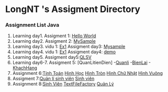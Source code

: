 # LongNT 's Assigment Directory

### Assignment List Java

1. Learning day1.
Assigment 1: [Hello World](https://github.com/FASTTRACKSE/FFSE1703.JavaCore/blob/master/Assignments/Longnt/TesT/src/test.java)
2. Learning day2.
Assigment 2: [MySample](https://github.com/FASTTRACKSE/FFSE1703.JavaCore/blob/master/Assignments/Longnt/Mysample1/src/Tong2So.java)
3. Learning day3.
vidu 1: [Ex1](https://github.com/FASTTRACKSE/FFSE1703.JavaCore/blob/master/Assignments/Longnt/Sampleday3/src/Vidu/Ex1.java)
Assigment day3: [Mysample](https://github.com/FASTTRACKSE/FFSE1703.JavaCore/blob/master/Assignments/Longnt/Sampleday3/src/Vidu/Ex2.java)
4. Learning day4.
vidu 1: [Ex1](https://github.com/FASTTRACKSE/FFSE1703.JavaCore/blob/master/Assignments/Longnt/MenuCuaToi/src/fasttrack/edu/vn/practices/MenuCuatoi.java)
Assigment day4: [demo](https://github.com/FASTTRACKSE/FFSE1703.JavaCore/blob/master/Assignments/Longnt/QuanLiSinhVien/src/fasttrackse/edu/vn/QuanLiSvien.java)
5. Learning day5.
Assigment day5:[QLSV](https://github.com/FASTTRACKSE/FFSE1703.JavaCore/blob/master/Assignments/Longnt/QuanLiSinhVien/src/fasttrackse/edu/vn/QuanLiSvien.java)
6. Learning day6-7.
Assigment 5:
[QuanLitienDien]
-[Quanli](https://github.com/FASTTRACKSE/FFSE1703.JavaCore/blob/master/Assignments/Longnt/QuanLiTienDien/src/ffse1703/Javacore/oop2/main/QuanLi.java)
-[BienLai](https://github.com/FASTTRACKSE/FFSE1703.JavaCore/blob/master/Assignments/Longnt/QuanLiTienDien/src/ffse1703/Javacore/oop2/model/BienLai.java)
-[KhachHang](https://github.com/FASTTRACKSE/FFSE1703.JavaCore/blob/master/Assignments/Longnt/QuanLiTienDien/src/ffse1703/Javacore/oop2/model/KhachHang.java)
7. Assignment 6:[Tính Toán](https://github.com/FASTTRACKSE/FFSE1703.JavaCore/blob/master/Assignments/Longnt/TinhDienTich/src/ffse1703/Javacore/oop/main/XuliHinhHoc.java)
[Hinh Học](https://github.com/FASTTRACKSE/FFSE1703.JavaCore/blob/master/Assignments/Longnt/TinhDienTich/src/ffse1703/Javacore/oop/model/HinhHoc.java)
[Hình Tròn](https://github.com/FASTTRACKSE/FFSE1703.JavaCore/blob/master/Assignments/Longnt/TinhDienTich/src/ffse1703/Javacore/oop/model/HinhTron.java)
[Hình Chữ Nhật](https://github.com/FASTTRACKSE/FFSE1703.JavaCore/blob/master/Assignments/Longnt/TinhDienTich/src/ffse1703/Javacore/oop/model/HinhChuNhat.java)
[Hình Vuông](https://github.com/FASTTRACKSE/FFSE1703.JavaCore/blob/master/Assignments/Longnt/TinhDienTich/src/ffse1703/Javacore/oop/model/HinhVuong.java)
8. Assigment 7:[Quản lí sinh viên](https://github.com/FASTTRACKSE/FFSE1703.JavaCore/blob/master/Assignments/Longnt/QuanLi/src/fasttrack/edu/vn/QuanLi.java)
[Sinh viên](https://github.com/FASTTRACKSE/FFSE1703.JavaCore/blob/master/Assignments/Longnt/QuanLi/src/fasttrack/edu/vn/SinhVien.java)
9. Assignment 8:[Sinh Viên](https://github.com/FASTTRACKSE/FFSE1703.JavaCore/blob/master/Assignments/Longnt/FileQuanLy/src/ffasttrackse/edu/model/SinhVien.java)
[TextFileFactory](https://github.com/FASTTRACKSE/FFSE1703.JavaCore/blob/master/Assignments/Longnt/FileQuanLy/src/fasttrackse/edu/io/TextFileFactory.java)
[Quản Lý](https://github.com/FASTTRACKSE/FFSE1703.JavaCore/blob/master/Assignments/Longnt/FileQuanLy/src/fasttrackse/edu/main/QuanLi.java)
